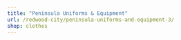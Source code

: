 ```yaml
---
title: "Peninsula Uniforms & Equipment"
url: /redwood-city/peninsula-uniforms-and-equipment-3/
shop: clothes
---
```

